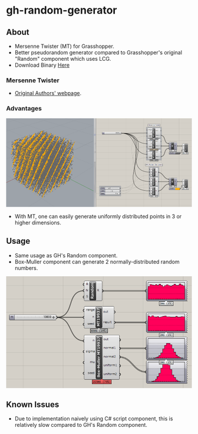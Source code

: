 # gh-random-generator

## About
- Mersenne Twister (MT) for Grasshopper.
- Better pseudorandom generator compared to Grasshopper's original "Random" component which uses LCG.
- Download Binary [Here](https://github.com/nikkenddl/gh-random-generator/tree/master/ghuser)

### Mersenne Twister

- [Original Authors' webpage](http://www.math.sci.hiroshima-u.ac.jp/~m-mat/MT/mt.html).

### Advantages

![LCG and Mersenne Twister](https://raw.githubusercontent.com/nikkenddl/gh-random-generator/master/docs/images/LCG-MT-Comparison.png)

- With MT, one can easily generate uniformly distributed points in 3 or higher dimensions.

## Usage

- Same usage as GH's Random component.
- Box-Muller component can generate 2 normally-distributed random numbers.

![Screenshot](https://github.com/nikkenddl/gh-random-generator/blob/master/docs/images/MT19937_usage.PNG?raw=true)

## Known Issues

- Due to implementation naively using C# script component, this is relatively slow compared to GH's Random component.
